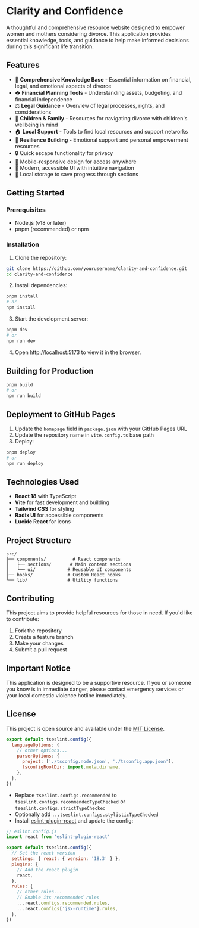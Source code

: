 # Clarity and Confidence

A thoughtful and comprehensive resource website designed to empower women and mothers considering divorce. This application provides essential knowledge, tools, and guidance to help make informed decisions during this significant life transition.

## Features

- 🧠 **Comprehensive Knowledge Base** - Essential information on financial, legal, and emotional aspects of divorce
- � **Financial Planning Tools** - Understanding assets, budgeting, and financial independence
- ⚖️ **Legal Guidance** - Overview of legal processes, rights, and considerations
- 👶 **Children & Family** - Resources for navigating divorce with children's wellbeing in mind
- 🏠 **Local Support** - Tools to find local resources and support networks
- 💪 **Resilience Building** - Emotional support and personal empowerment resources
- 🔒 Quick escape functionality for privacy
- 📱 Mobile-responsive design for access anywhere
- 🎨 Modern, accessible UI with intuitive navigation
- 💾 Local storage to save progress through sections

## Getting Started

### Prerequisites

- Node.js (v18 or later)
- pnpm (recommended) or npm

### Installation

1. Clone the repository:
```bash
git clone https://github.com/yourusername/clarity-and-confidence.git
cd clarity-and-confidence
```

2. Install dependencies:
```bash
pnpm install
# or
npm install
```

3. Start the development server:
```bash
pnpm dev
# or
npm run dev
```

4. Open [http://localhost:5173](http://localhost:5173) to view it in the browser.

## Building for Production

```bash
pnpm build
# or
npm run build
```

## Deployment to GitHub Pages

1. Update the `homepage` field in `package.json` with your GitHub Pages URL
2. Update the repository name in `vite.config.ts` base path
3. Deploy:
```bash
pnpm deploy
# or
npm run deploy
```

## Technologies Used

- **React 18** with TypeScript
- **Vite** for fast development and building
- **Tailwind CSS** for styling
- **Radix UI** for accessible components
- **Lucide React** for icons

## Project Structure

```
src/
├── components/          # React components
│   ├── sections/       # Main content sections
│   └── ui/            # Reusable UI components
├── hooks/             # Custom React hooks
└── lib/               # Utility functions
```

## Contributing

This project aims to provide helpful resources for those in need. If you'd like to contribute:

1. Fork the repository
2. Create a feature branch
3. Make your changes
4. Submit a pull request

## Important Notice

This application is designed to be a supportive resource. If you or someone you know is in immediate danger, please contact emergency services or your local domestic violence hotline immediately.

## License

This project is open source and available under the [MIT License](LICENSE).

```js
export default tseslint.config({
  languageOptions: {
    // other options...
    parserOptions: {
      project: ['./tsconfig.node.json', './tsconfig.app.json'],
      tsconfigRootDir: import.meta.dirname,
    },
  },
})
```

- Replace `tseslint.configs.recommended` to `tseslint.configs.recommendedTypeChecked` or `tseslint.configs.strictTypeChecked`
- Optionally add `...tseslint.configs.stylisticTypeChecked`
- Install [eslint-plugin-react](https://github.com/jsx-eslint/eslint-plugin-react) and update the config:

```js
// eslint.config.js
import react from 'eslint-plugin-react'

export default tseslint.config({
  // Set the react version
  settings: { react: { version: '18.3' } },
  plugins: {
    // Add the react plugin
    react,
  },
  rules: {
    // other rules...
    // Enable its recommended rules
    ...react.configs.recommended.rules,
    ...react.configs['jsx-runtime'].rules,
  },
})
```

